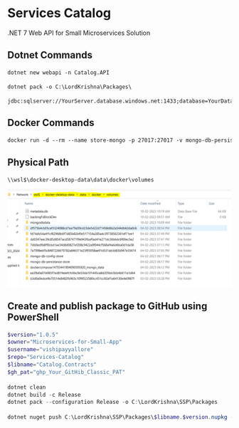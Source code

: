 # Services Catalog

.NET 7 Web API for Small Microservices Solution

## Dotnet Commands

```dotnetcli
dotnet new webapi -n Catalog.API

dotnet pack -o C:\LordKrishna\Packages\

jdbc:sqlserver://YourServer.database.windows.net:1433;database=YourDataBase;user=YourUser@YourServer.database.windows.net;password=Sample@123$;encrypt=true;hostNameInCertificate=*.database.windows.net;loginTimeout=30;
```

## Docker Commands

```dockerfile
docker run -d --rm --name store-mongo -p 27017:27017 -v mongo-db-persistance-store:/data/db -v mongo-db-config-store:/data/configdb mongo
```

## Physical Path

`\\wsl$\docker-desktop-data\data\docker\volumes`

![Docker Volumne Path](./documentation/images/DockerVolumesPath.PNG)

## Create and publish package to GitHub using PowerShell

```powershell
$version="1.0.5"
$owner="Microservices-for-Small-App"
$username="vishipayyallore"
$repo="Services-Catalog"
$libname="Catalog.Contracts"
$gh_pat="ghp_Your_GitHib_Classic_PAT"

dotnet clean
dotnet build -c Release
dotnet pack --configuration Release -o C:\LordKrishna\SSP\Packages

dotnet nuget push C:\LordKrishna\SSP\Packages\$libname.$version.nupkg --source "gHmicroservices" --api-key $gh_pat
```
